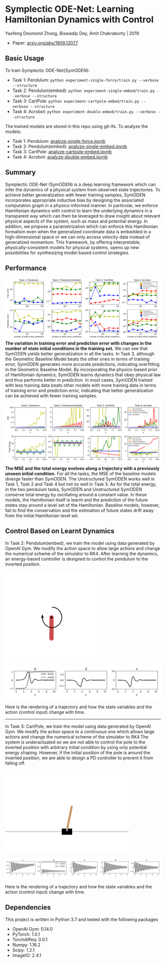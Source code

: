 # Symplectic ODE-Net: Learning Hamiltonian Dynamics with Control
Yaofeng Desmond Zhong, Biswadip Dey, Amit Chakraborty | 2019

- Paper: [arxiv.org/abs/1909.12077](https://arxiv.org/abs/1909.12077)

## Basic Usage
To train Symplectic ODE-Net(SymODEN):
- Task 1: Pendulum: `python experiment-single-force/train.py --verbose --structure`
- Task 2: Pendulum(embed): `python experiment-single-embed/train.py --verbose --structure`
- Task 3: CartPole: `python experiment-cartpole-embed/train.py --verbose --structure`
- Task 4: Acrobot: `python experiment-double-embed/train.py --verbose --structure`

The trained models are stored in this repo using git-lfs. To analyze the models:
- Task 1: Pendulum: [analyze-single-force.ipynb](./analyze-single-force.ipynb)
- Task 2: Pendulum(embed): [analyze-single-embed.ipynb](./analyze-single-embed.ipynb)
- Task 3: CartPole: [analyze-cartpole-embed.ipynb](./analyze-cartpole-embed.ipynb)
- Task 4: Acrobot: [analyze-double-embed.ipynb](./analyze-double-embed.ipynb)

## Summary
Symplectic ODE-Net (SymODEN) is a deep learning framework which can infer the dynamics of a physical system from observed state trajectories. To achieve better generalization with fewer training samples, SymODEN incorporates appropriate inductive bias by designing the associated computation graph in a physics-informed manner. In particular, we enforce Hamiltonian dynamics with control to learn the underlying dynamics in a transparent way which can then be leveraged to draw insight about relevant physical aspects of the system, such as mass and potential energy. In addition, we propose a parametrization which can enforce this Hamiltonian formalism even when the generalized coordinate data is embedded in a high-dimensional space or we can only access velocity data instead of generalized momentum. This framework, by offering interpretable, physically-consistent models for physical systems, opens up new possibilities for synthesizing model-based control strategies. 

## Performance
![](./figures/fig-train-pred-loss.png)
**The variation in training error and prediction error with changes in the number of state initial conditions in the training set.**  We can see that SymODEN yields better generalization in all the tasks.  In Task 3, although the Geometric Baseline Model beats the other ones in terms of training error,  SymODEN generates more accurate predictions,  indicating overfitting in the Geometric Baseline Model.  By incorporating the physics-based prior of Hamiltonian dynamics, SymODEN learns dynamics that obey physical law and thus performs better in prediction.  In most cases, SymODEN trained with less training data beats other models with more training data in terms of training error and prediction error, indicating that better generalization can be achieved with fewer training samples.

![](./figures/fig-MSE-energy.png)
**The MSE and the total energy evolves along a trajectory with a previously unseen initial condition.** For all the tasks, the MSE of the baseline models diverge faster than SymODEN. The Unstructured SymODEN works well in Task 1, Task 2 and Task 4 but not so well in Task 3.  As for the total energy, in the two pendulum tasks, SymODEN and Unstructured SymODEN conserve total energy by oscillating around a constant value. In these models, the Hamiltonian itself is learnt and the prediction of the future states stay around a level set of the Hamiltonian. Baseline models, however, fail to find the conservation and the estimation of future states drift away from the initial Hamiltonian level set.

## Control Based on Learnt Dynamics
In Task 2: Pendulum(embed), we train the model using data generated by OpenAI Gym. We modify the action space to allow large actions and change the numerical scheme of the simulator to RK4. After learning the dynamics, an energy-based controller is designed to control the pendulum to the inverted position. 

<img src="./videos/single-embed/single-embed.gif" alt="drawing" width="300"/>
<img src="./figures/fig-embed-ctrl.png" alt="drawing" width="600"/>

Here is the rendering of a trajectory and how the state variables and the action (control input) change with time.

-------------

In Task 3: CartPole, we train the model using data generated by OpenAI Gym. We modify the action space to a continuous one which allows large actions and change the numerical scheme of the simulator to RK4.The system is underactuated so we are not able to control the pole to the inverted position with arbitrary initial condition by using only potential energy shaping. However, if the initial position of the pole is around the inverted position, we are able to design a PD controller to prevent it from falling off. 

<img src="./videos/cartpole-embed/cartpole-embed.gif" alt="drawing" width="400"/>

![](./figures/fig-cartpole-ctrl.png)

Here is the rendering of a trajectory and how the state variables and the action (control input) change with time.

## Dependencies
This project is written in Python 3.7 and tested with the following packages
- OpenAI Gym: 0.14.0
- PyTorch: 1.0.1
- Torchdiffeq: 0.0.1
- Numpy: 1.16.2
- Scipy: 1.2.1
- ImageIO: 2.4.1
